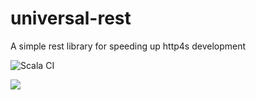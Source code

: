 # universal-rest
A simple rest library for speeding up http4s development

![Scala CI](https://github.com/sapienapps/universal-rest/workflows/Scala%20CI/badge.svg)

[![](https://jitpack.io/v/sapienapps/universal-rest.svg)](https://jitpack.io/#sapienapps/universal-rest)

